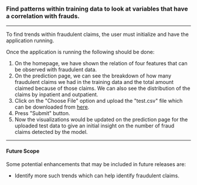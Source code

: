 
### Find patterns within training data to look at variables that have a correlation with frauds. 
----------------------------------------------------------
To find trends within  fraudulent claims, the user must initialize and have the application running.

Once the application is running the following should be done:
1) On the homepage, we have shown the relation of four features that can be observed with fraudulent data. 
2) On the prediction page, we can see the breakdown of how many fraudulent claims we had in the training data and the total amount claimed because of those claims. We can also see the distribution of the claims by inpatient and outpatient.
3) Click on the "Choose File" option and upload the "test.csv" file which can be downloaded from [here](https://drive.google.com/file/d/1mfbifE1_o0zJAhWNHki2JaFwySkKLv5g/view?usp=sharing). 
4) Press "Submit" button.
5) Now the visualizations would be updated on the prediction page for the uploaded test data to give an initial insight on the number of fraud claims detected by the model.

-----------------
#### Future Scope
Some potential enhancements that may be included in future releases are:
* Identify more such trends which can help identify fraudulent claims.
